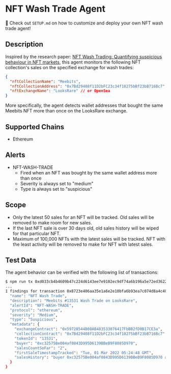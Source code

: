 # NFT Wash Trade Agent

:star2: Check out `SETUP.md` on how to customize and deploy your own NFT wash trade agent!

## Description

Inspired by the research paper: [NFT Wash Trading: Quantifying suspicious behaviour in NFT markets](https://arxiv.org/abs/2202.03866), this agent monitors the following NFT collection's sales on the specified exchange for wash trades:

```json
{
  "nftCollectionName": "Meebits",
  "nftCollectionAddress": "0x7Bd29408f11D2bFC23c34f18275bBf23bB716Bc7", // Any ERC-721 Contract
  "nftExchangeName": "LooksRare" // or OpenSea
}
```

More specifically, the agent detects wallet addresses that bought the same Meebits NFT more than once on the LooksRare exchange.

## Supported Chains

- Ethereum

## Alerts

- NFT-WASH-TRADE
  - Fired when an NFT was bought by the same wallet address more than once
  - Severity is always set to "medium"
  - Type is always set to "suspicious"

## Scope

- Only the latest 50 sales for an NFT will be tracked. Old sales will be removed to make room for new sales. 
- If the last NFT sale is over 30 days old, old sales history will be wiped for that particular NFT.
- Maximum of 100,000 NFTs with the latest sales will be tracked. NFT with the least activity will be removed to make for NFT with latest sales. 

## Test Data

The agent behavior can be verified with the following list of transactions:

```bash
$ npm run tx 0xd033cb4b4609b47c224d6143ee7e9102ec9df74a6b196a5e72ed3622f1c103d8,0x2719a320a6987b98c80efacca0f8bdc9202755533ea72249f2d1be715ddecf0d,0x8723e406aa35e1a6e2e10bfa6b93ea7c074d8a4c480adb1b6bc3418d5e76bdff
...
1 findings for transaction 0x8723e406aa35e1a6e2e10bfa6b93ea7c074d8a4c480adb1b6bc3418d5e76bdff {
  "name": "NFT Wash Trade",
  "description": "Meebits #13531 Wash Trade on LooksRare",
  "alertId": "NFT-WASH-TRADE",
  "protocol": "ethereum",
  "severity": "Medium",
  "type": "Suspicious",
  "metadata": {
    "exchangeContract": "0x59728544B08AB483533076417FbBB2fD0B17CE3a",
    "collectionContract": "0x7Bd29408f11D2bFC23c34f18275bBf23bB716Bc7",
    "tokenId": "13531",
    "buyer": "0xc32575Be004af0843D995D6139BBeB9F8085D970",
    "salesCountSoFar": "2",
    "firstSaleTimestampTracked": "Tue, 01 Mar 2022 05:24:48 GMT",
    "salesHistory": "buyer 0xc32575Be004af0843D995D6139BBeB9F8085D970 at Tue, 01 Mar 2022 05:24:48 GMT -> buyer 0x2EdaDfb25586B1E4d6623C7021E76A2Fa595cdEc at Tue, 01 Mar 2022 05:33:00 GMT -> buyer 0xc32575Be004af0843D995D6139BBeB9F8085D970 at Wed, 02 Mar 2022 08:49:37 GMT"
  }
}
```


